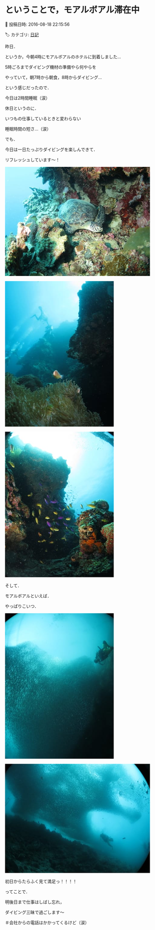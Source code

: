 # ということで，モアルボアル滞在中

📅 投稿日時: 2016-08-18 22:15:56

🏷️ カテゴリ: [日記](cc4b5682fb7b8b144980957a978653fb0.md)

昨日．


というか，今朝4時にモアルボアルのホテルに到着しました…


5時ごろまでダイビング機材の準備やら何やらを


やっていて，朝7時から朝食，8時からダイビング…


という感じだったので．


今日は2時間睡眠（涙）





休日というのに．


いつもの仕事しているときと変わらない


睡眠時間の短さ…（涙）





でも．


今日は一日たっぷりダイビングを楽しんできて．


リフレッシュしています～！




![ca2a602d4b9f8c9de159a0fd88048313.jpg](images/ca2a602d4b9f8c9de159a0fd88048313.jpg)









![0ab011a774d870de83bc5146d08627fa.jpg](images/0ab011a774d870de83bc5146d08627fa.jpg)









![4709b6235b5ee64d5bfaef610faeabbd.jpg](images/4709b6235b5ee64d5bfaef610faeabbd.jpg)







そして．


モアルボアルといえば．


やっぱりこいつ．




![0c7bf626f3966584b3e75a9a2228e4f5.jpg](images/0c7bf626f3966584b3e75a9a2228e4f5.jpg)









![6cc2743faf34730af99ce8cce921e6d6.jpg](images/6cc2743faf34730af99ce8cce921e6d6.jpg)




初日からたらふく見て満足っ！！！！





ってことで．


明後日まで仕事はしばし忘れ，


ダイビング三昧で過ごします～


＃会社からの電話はかかってくるけど（涙）
